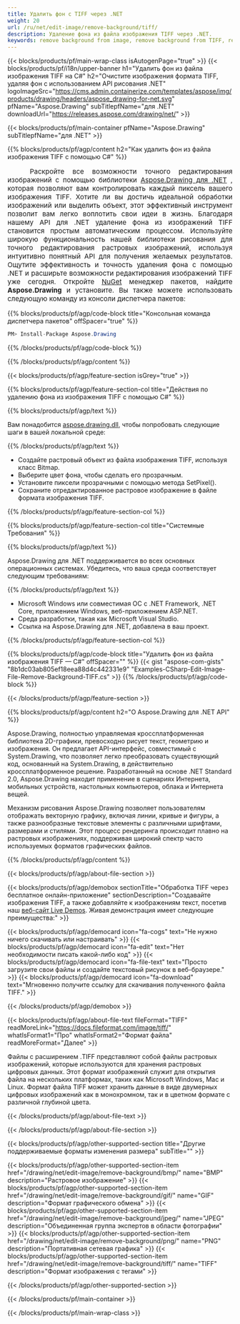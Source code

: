```yaml
---
title: Удалить фон с TIFF через .NET
weight: 20
url: /ru/net/edit-image/remove-background/tiff/
description: Удаление фона из файла изображения TIFF через .NET.
keywords: remove background from image, remove background from TIFF, remove background via C#, background removal, erase background, clean image, 2D graphics, drawing API, edit bitmap C#, Drawing для .NET, save bitmap, save TIFF image, cross-platform 2D graphic library, Bitmap class, raster graphics drawing, rendering raster images, TIFF image file
---
```


{{< blocks/products/pf/main-wrap-class isAutogenPage="true" >}}
{{< blocks/products/pf/i18n/upper-banner h1="Удалить фон из файла изображения TIFF на C#" h2="Очистите изображения формата TIFF, удаляя фон с использованием API рисования .NET" logoImageSrc="https://cms.admin.containerize.com/templates/aspose/img/products/drawing/headers/aspose_drawing-for-net.svg" pfName="Aspose.Drawing" subTitlepfName="для .NET" downloadUrl="https://releases.aspose.com/drawing/net/" >}}

{{< blocks/products/pf/main-container pfName="Aspose.Drawing" subTitlepfName="для .NET" >}}


{{% blocks/products/pf/agp/content h2="Как удалить фон из файла изображения TIFF с помощью C#" %}}

<p align="justify" style="text-indent:50px;font-size:15px;">
Раскройте все возможности точного редактирования изображений с помощью библиотеки <a href="https://products.aspose.com/drawing/net">Aspose.Drawing для .NET</a> , которая позволяют вам контролировать каждый пиксель вашего изображения TIFF. Хотите ли вы достичь идеальной обработки изображений или выделить объект, этот эффективный инструмент позволит вам легко воплотить свои идеи в жизнь. Благодаря нашему API для .NET удаление фона из изображений TIFF становится простым автоматическим процессом. Используйте широкую функциональность нашей библиотеки рисования для точного редактирования растровых изображений, используя интуитивно понятный API для получения желаемых результатов. Ощутите эффективность и точность удаления фона с помощью .NET и расширьте возможности редактирования изображений TIFF уже сегодня. Откройте <a href="https://www.nuget.org/packages/aspose.drawing">NuGet</a> менеджер пакетов, найдите <b>Aspose.Drawing</b> и установите. Вы также можете использовать следующую команду из консоли диспетчера пакетов:</p>

{{% blocks/products/pf/agp/code-block title="Консольная команда диспетчера пакетов" offSpacer="true" %}}
```cs
PM> Install-Package Aspose.Drawing
```
{{% /blocks/products/pf/agp/code-block %}}

{{% /blocks/products/pf/agp/content %}}


{{< blocks/products/pf/agp/feature-section isGrey="true" >}}

{{% blocks/products/pf/agp/feature-section-col title="Действия по удалению фона из изображения TIFF с помощью C#" %}}

{{% blocks/products/pf/agp/text %}}

Вам понадобится [aspose.drawing.dll](https://downloads.aspose.com/drawing/net), чтобы попробовать следующие шаги в вашей локальной среде:

{{% /blocks/products/pf/agp/text %}}

+ Создайте растровый объект из файла изображения TIFF, используя класс Bitmap.
+ Выберите цвет фона, чтобы сделать его прозрачным.
+ Установите пиксели прозрачными с помощью метода SetPixel().
+ Сохраните отредактированное растровое изображение в файле формата изображения TIFF.

{{% /blocks/products/pf/agp/feature-section-col %}}

{{% blocks/products/pf/agp/feature-section-col title="Системные Требования" %}}

{{% blocks/products/pf/agp/text %}}

Aspose.Drawing для .NET поддерживается во всех основных операционных системах. Убедитесь, что ваша среда соответствует следующим требованиям:

{{% /blocks/products/pf/agp/text %}}

- Microsoft Windows или совместимая ОС с .NET Framework, .NET Core, приложением Windows, веб-приложением ASP.NET.
- Среда разработки, такая как Microsoft Visual Studio.
- Ссылка на Aspose.Drawing для .NET, добавлена в ваш проект.

{{% /blocks/products/pf/agp/feature-section-col %}}

{{% blocks/products/pf/agp/code-block title="Удалить фон из файла изображения TIFF — C#" offSpacer="" %}}
{{< gist "aspose-com-gists" "8b1dc03ab805ef18eea88d4c442331e9" "Examples-CSharp-Edit-Image-File-Remove-Background-TIFF.cs" >}}
{{% /blocks/products/pf/agp/code-block %}}

{{< /blocks/products/pf/agp/feature-section >}}


<!-- aboutfile Starts -->

{{% blocks/products/pf/agp/content h2="О Aspose.Drawing для .NET API" %}}

Aspose.Drawing, полностью управляемая кроссплатформенная библиотека 2D-графики, превосходно рисует текст, геометрию и изображения. Он предлагает API-интерфейс, совместимый с System.Drawing, что позволяет легко преобразовать существующий код, основанный на System.Drawing, в действительно кроссплатформенное решение. Разработанный на основе .NET Standard 2.0, Aspose.Drawing находит применение в сценариях Интернета, мобильных устройств, настольных компьютеров, облака и Интернета вещей.

Механизм рисования Aspose.Drawing позволяет пользователям отображать векторную графику, включая линии, кривые и фигуры, а также разнообразные текстовые элементы с различными шрифтами, размерами и стилями. Этот процесс рендеринга происходит плавно на растровых изображениях, поддерживая широкий спектр часто используемых форматов графических файлов.

{{% /blocks/products/pf/agp/content %}}


{{< blocks/products/pf/agp/about-file-section >}}

{{< blocks/products/pf/agp/demobox sectionTitle="Обработка TIFF через бесплатное онлайн-приложение" sectionDescription="Создавайте изображения TIFF, а также добавляйте к изображениям текст, посетив наш [веб-сайт Live Demos](https://products.aspose.app/drawing). Живая демонстрация имеет следующие преимущества:" >}}

{{< blocks/products/pf/agp/democard icon="fa-cogs" text="Не нужно ничего скачивать или настраивать" >}}
{{< blocks/products/pf/agp/democard icon="fa-edit" text="Нет необходимости писать какой-либо код" >}}
{{< blocks/products/pf/agp/democard icon="fa-file-text" text="Просто загрузите свои файлы и создайте текстовый рисунок в веб-браузере." >}}
{{< blocks/products/pf/agp/democard icon="fa-download" text="Мгновенно получите ссылку для скачивания полученного файла TIFF." >}}

{{< /blocks/products/pf/agp/demobox >}}

{{< blocks/products/pf/agp/about-file-text fileFormat="TIFF" readMoreLink="https://docs.fileformat.com/image/tiff/" whatIsFormat1="Про" whatIsFormat2="Формат файла" readMoreFormat="Далее" >}}

Файлы с расширением .TIFF представляют собой файлы растровых изображений, которые используются для хранения растровых цифровых данных. Этот формат изображений служит для открытия файла на нескольких платформах, таких как Microsoft Windows, Mac и Linux. Формат файла TIFF может хранить данные в виде двумерных цифровых изображений как в монохромном, так и в цветном формате с различной глубиной цвета.

{{< /blocks/products/pf/agp/about-file-text >}}

{{< /blocks/products/pf/agp/about-file-section >}}

<!-- aboutfile Ends -->


{{< blocks/products/pf/agp/other-supported-section title="Другие поддерживаемые форматы изменения размера" subTitle="" >}}

{{< blocks/products/pf/agp/other-supported-section-item href="/drawing/net/edit-image/remove-background/bmp/" name="BMP" description="Растровое изображение" >}}
{{< blocks/products/pf/agp/other-supported-section-item href="/drawing/net/edit-image/remove-background/gif/" name="GIF" description="Формат графического обмена" >}}
{{< blocks/products/pf/agp/other-supported-section-item href="/drawing/net/edit-image/remove-background/jpeg/" name="JPEG" description="Объединенная группа экспертов в области фотографии" >}}
{{< blocks/products/pf/agp/other-supported-section-item href="/drawing/net/edit-image/remove-background/png/" name="PNG" description="Портативная сетевая графика" >}}
{{< blocks/products/pf/agp/other-supported-section-item href="/drawing/net/edit-image/remove-background/tiff/" name="TIFF" description="Формат изображения с тегами" >}}

{{< /blocks/products/pf/agp/other-supported-section >}}

{{< /blocks/products/pf/main-container >}}

{{< /blocks/products/pf/main-wrap-class >}}

